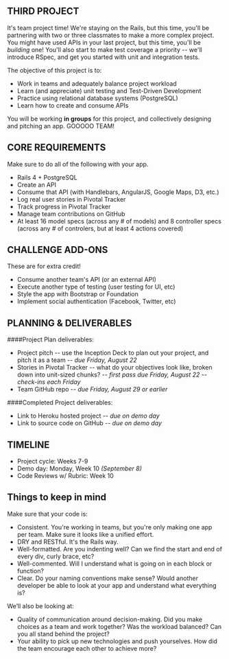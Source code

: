 ## THIRD PROJECT

It's team project time! We're staying on the Rails, but this time, you'll be partnering with two or three classmates to make a more complex project. You might have used APIs in your last project, but this time, you'll be *building* one! You'll also start to make test coverage a priority -- we'll introduce RSpec, and get you started with unit and integration tests.

The objective of this project is to:

* Work in teams and adequately balance project workload
* Learn (and appreciate) unit testing and Test-Driven Development
* Practice using relational database systems (PostgreSQL)
* Learn how to create and consume APIs

You will be working **in groups** for this project, and collectively designing and pitching an app. GOOOOO TEAM!

## CORE REQUIREMENTS
Make sure to do all of the following with your app.

* Rails 4 + PostgreSQL
* Create an API
* Consume that API (with Handlebars, AngularJS, Google Maps, D3, etc.)
* Log real user stories in Pivotal Tracker
* Track progress in Pivotal Tracker
* Manage team contributions on GitHub
* At least 16 model specs (across any # of models) and 8 controller specs (across any # of controlers, but at least 4 actions covered)

## CHALLENGE ADD-ONS
These are for extra credit!

* Consume another team's API (or an external API)
* Execute another type of testing (user testing for UI, etc)
* Style the app with Bootstrap or Foundation
* Implement social authentication (Facebook, Twitter, etc)


## PLANNING & DELIVERABLES

####Project Plan deliverables:

* Project pitch -- use the Inception Deck to plan out your project, and pitch it as a team -- *due Friday, August 22*
* Stories in Pivotal Tracker -- what do your objectives look like, broken down into unit-sized chunks? -- *first pass due Friday, August 22 -- check-ins each Friday*
* Team GitHub repo -- *due Friday, August 	29 or earlier*


####Completed Project deliverables:

* Link to Heroku hosted project -- *due on demo day*
* Link to source code on GitHub -- *due on demo day*


## TIMELINE

* Project cycle: Weeks 7-9
* Demo day: Monday, Week 10  *(September 8)*
* Code Reviews w/ Rubric: Week 10

## Things to keep in mind

Make sure that your code is:

* Consistent. You're working in teams, but you're only making one app per team. Make sure it looks like a unified effort.
* DRY and RESTful. It's the Rails way.
* Well-formatted. Are you indenting well? Can we find the start and end of every div, curly brace, etc?
* Well-commented. Will I understand what is going on in each block or function?
* Clear. Do your naming conventions make sense? Would another developer be able to look at your app and understand what everything is?


We’ll also be looking at:

* Quality of communication around decision-making. Did you make choices as a team and work together? Was the workload balanced? Can you all stand behind the project?
* Your ability to pick up new technologies and push yourselves. How did the team encourage each other to achieve more?
